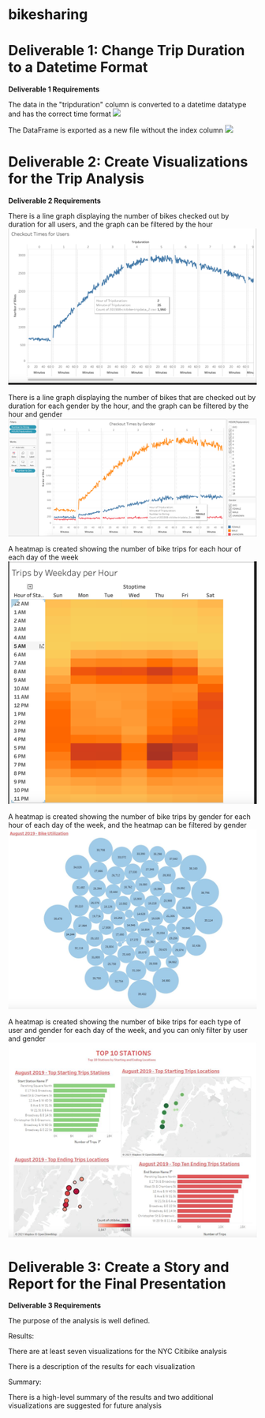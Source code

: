 # bikesharing

# Deliverable 1: Change Trip Duration to a Datetime Format

**Deliverable 1 Requirements**

The data in the "tripduration" column is converted to a datetime datatype and has the correct time format
![](Resources/D1.1.png)

The DataFrame is exported as a new file without the index column
![](Resources/D1.2.png)

# Deliverable 2: Create Visualizations for the Trip Analysis

**Deliverable 2 Requirements**

There is a line graph displaying the number of bikes checked out by duration for all users, and the graph can be filtered by the hour
![](Resources/D2.1.png)

There is a line graph displaying the number of bikes that are checked out by duration for each gender by the hour, and the graph can be filtered by the hour and gender
![](Resources/D2.2.png)

A heatmap is created showing the number of bike trips for each hour of each day of the week
![](Resources/D2.3.png)

A heatmap is created showing the number of bike trips by gender for each hour of each day of the week, and the heatmap can be filtered by gender
![](Resources/D2.4.png)

A heatmap is created showing the number of bike trips for each type of user and gender for each day of the week, and you can only filter by user and gender
![](Resources/D2.5.png)

# Deliverable 3: Create a Story and Report for the Final Presentation

**Deliverable 3 Requirements**

The purpose of the analysis is well defined.

Results:

There are at least seven visualizations for the NYC Citibike analysis
        
There is a description of the results for each visualization

Summary:

There is a high-level summary of the results and two additional visualizations are suggested for future analysis
